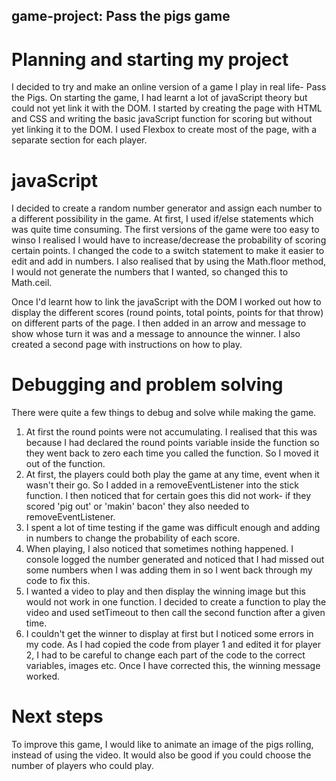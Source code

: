 ## game-project: Pass the pigs game

# Planning and starting my project
I decided to try and make an online version of a game I play in real life- Pass the Pigs.
On starting the game, I had learnt a lot of javaScript theory but could not yet link it with the DOM.
I started by creating the page with HTML and CSS and writing the basic javaScript function for scoring but without yet linking 
it to the DOM. I used Flexbox to create most of the page, with a separate section for each player.

# javaScript
I decided to create a random number generator and assign each number to a different possibility in the game.
At first, I used if/else statements which was quite time consuming. The first versions of the game were too easy to winso I realised I would have to increase/decrease the probability of scoring certain points. I changed the code to a switch statement to make it easier to edit and add in numbers. I also realised that by using the Math.floor method, I would not generate the numbers that I wanted, so changed this to Math.ceil.

Once I'd learnt how to link the javaScript with the DOM I worked out how to display the different scores (round points, total points, points for that throw) on different parts of the page. I then added in an arrow and message to show whose turn it was and a message to announce the winner. I also created a second page with instructions on how to play.

# Debugging and problem solving
There were quite a few things to debug and solve while making the game.
1. At first the round points were not accumulating. I realised that this was because I had declared the round points variable inside the function
so they went back to zero each time you called the function. So I moved it out of the function.
2. At first, the players could both play the game at any time, event when it wasn't their go. So I added in a removeEventListener into the stick function. I then noticed that for certain goes this did not work- if they scored 'pig out' or 'makin' bacon' they also needed to removeEventListener.
3. I spent a lot of time testing if the game was difficult enough and adding in numbers to change the probability of each score.
4. When playing, I also noticed that sometimes nothing happened. I console logged the number generated and noticed  that I had missed out some numbers when I was adding them in so I went back through my code to fix this.
5. I wanted a video to play and then display the winning image but this would not work in one function. I decided to create a function to play the video and used setTimeout to then call the second function after a given time. 
6. I couldn't get the winner to display at first but I noticed some errors in my code. As I had copied the code from player 1 and edited it for player 2, I had to be careful to change each part of the code to the correct variables, images etc. Once I have corrected this, the winning message worked.


# Next steps
To improve this game, I would like to animate an image of the pigs rolling, instead of using the video. It would also be good if you could choose the number of players who could play.
